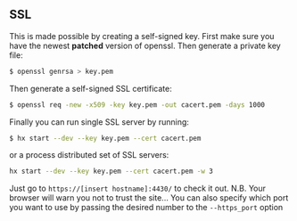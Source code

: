 ## SSL
This is made possible by creating a self-signed key. First make sure you have
the newest **patched** version of openssl.
Then generate a private key file:
```bash
$ openssl genrsa > key.pem
```
Then generate a self-signed SSL certificate:
```bash
$ openssl req -new -x509 -key key.pem -out cacert.pem -days 1000
```

Finally you can run single SSL server by running:
```bash
$ hx start --dev --key key.pem --cert cacert.pem
```
or a process distributed set of SSL servers:
```bash
hx start --dev --key key.pem --cert cacert.pem -w 3
```
Just go to `https://[insert hostname]:4430/` to check it out.
N.B. Your browser will warn you not to trust the site... You can also specify
which port you want to use by passing the desired number to the `--https_port`
option
